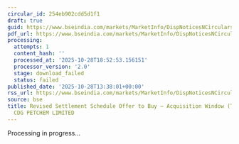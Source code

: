 ```yaml
---
circular_id: 254eb902cdd5d1f1
draft: true
guid: https://www.bseindia.com/markets/MarketInfo/DispNoticesNCirculars.aspx?Noticeid={854B5614-049C-4CF2-B725-4A80CCE39AB8}&noticeno=20251028-35&dt=10/28/2025&icount=35&totcount=64&flag=0
pdf_url: https://www.bseindia.com/markets/MarketInfo/DispNoticesNCirculars.aspx?Noticeid={854B5614-049C-4CF2-B725-4A80CCE39AB8}&noticeno=20251028-35&dt=10/28/2025&icount=35&totcount=64&flag=0
processing:
  attempts: 1
  content_hash: ''
  processed_at: '2025-10-28T18:52:53.156151'
  processor_version: '2.0'
  stage: download_failed
  status: failed
published_date: '2025-10-28T13:38:01+00:00'
rss_url: https://www.bseindia.com/markets/MarketInfo/DispNoticesNCirculars.aspx?Noticeid={854B5614-049C-4CF2-B725-4A80CCE39AB8}&noticeno=20251028-35&dt=10/28/2025&icount=35&totcount=64&flag=0
source: bse
title: Revised Settlement Schedule Offer to Buy – Acquisition Window (Takeover) for
  CDG PETCHEM LIMITED
---
```


Processing in progress...